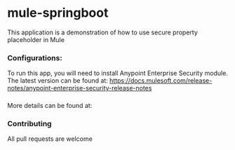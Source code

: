# mule-springboot
This application is a demonstration of how to use secure property placeholder in Mule

### Configurations:
To run this app, you will need to install Anypoint Enterprise Security module. The latest version can be found at: https://docs.mulesoft.com/release-notes/anypoint-enterprise-security-release-notes
###
More details can be found at: 
  
### Contributing
All pull requests are welcome
